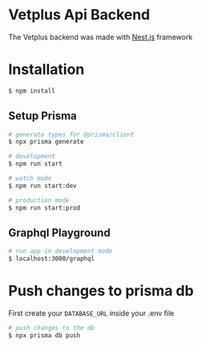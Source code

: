 # Vetplus Api Backend

The Vetplus backend was made with [Nest.js](https://github.com/nestjs/nest) framework

# Installation

```bash
$ npm install
```

## Setup Prisma

```bash
# generate types for @prisma/client
$ npx prisma generate
```

```bash
# development
$ npm run start

# watch mode
$ npm run start:dev

# production mode
$ npm run start:prod
```

## Graphql Playground

```bash
# run app in development mode
$ localhost:3000/graphql
```

# Push changes to prisma db

First create your ```DATABASE_URL``` inside your .env file

```bash
# push changes to the db
$ npx prisma db push
```